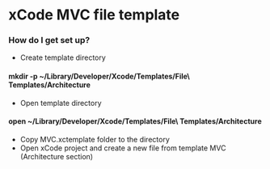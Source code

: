 xCode MVC file template
=========================

### How do I get set up? ###

* Create template directory 
#### mkdir -p ~/Library/Developer/Xcode/Templates/File\ Templates/Architecture
* Open template directory
#### open ~/Library/Developer/Xcode/Templates/File\ Templates/Architecture
* Copy MVC.xctemplate folder to the directory
* Open xCode project and create a new file from template MVC (Architecture section)
